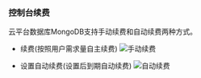 ###  控制台续费

云平台数据库MongoDB支持手动续费和自动续费两种方式。

* 续费(按照用户需求量自主续费)
 ![手动续费](http://imgcache.tce.fsphere.cn/image/mccdn.qcloud.com/static/img/1c2062061dd7dc094a2c6254cb8b2d14/2.png)
	
* 设置自动续费(设置后到期自动续费)
![自动续费](http://imgcache.tce.fsphere.cn/image/mccdn.qcloud.com/static/img/6e2ec83a69d347682b37c5f8298a3c9f/3.png)
